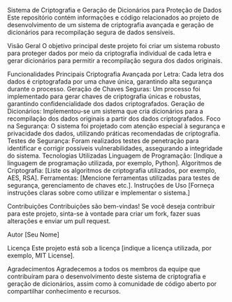 Sistema de Criptografia e Geração de Dicionários para Proteção de Dados
Este repositório contém informações e código relacionados ao projeto de desenvolvimento de um sistema de criptografia avançada e geração de dicionários para recompilação segura de dados sensíveis.

Visão Geral
O objetivo principal deste projeto foi criar um sistema robusto para proteger dados por meio da criptografia individual de cada letra e gerar dicionários para permitir a recompilação segura dos dados originais.

Funcionalidades Principais
Criptografia Avançada por Letra: Cada letra dos dados é criptografada por uma chave única, garantindo alta segurança durante o processo.
Geração de Chaves Seguras: Um processo foi implementado para gerar chaves de criptografia únicas e robustas, garantindo confidencialidade dos dados criptografados.
Geração de Dicionários: Implementou-se um sistema que cria dicionários para a recompilação dos dados originais a partir dos dados criptografados.
Foco na Segurança: O sistema foi projetado com atenção especial à segurança e privacidade dos dados, utilizando práticas recomendadas de criptografia.
Testes de Segurança: Foram realizados testes de penetração para identificar e corrigir possíveis vulnerabilidades, assegurando a integridade do sistema.
Tecnologias Utilizadas
Linguagem de Programação: [Indique a linguagem de programação utilizada, por exemplo, Python].
Algoritmos de Criptografia: [Liste os algoritmos de criptografia utilizados, por exemplo, AES, RSA].
Ferramentas: [Mencione ferramentas utilizadas para testes de segurança, gerenciamento de chaves etc.].
Instruções de Uso
[Forneça instruções claras sobre como utilizar e implementar o sistema.]

Contribuições
Contribuições são bem-vindas! Se você deseja contribuir para este projeto, sinta-se à vontade para criar um fork, fazer suas alterações e enviar um pull request.

Autor
[Seu Nome]

Licença
Este projeto está sob a licença [indique a licença utilizada, por exemplo, MIT License].

Agradecimentos
Agradecemos a todos os membros da equipe que contribuíram para o desenvolvimento deste sistema de criptografia e geração de dicionários, assim como à comunidade de código aberto por compartilhar conhecimento e recursos.
